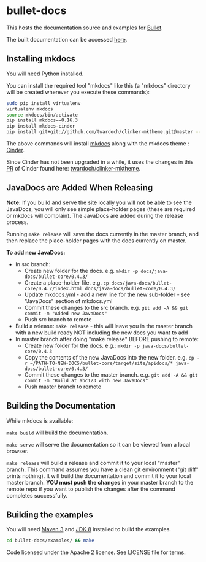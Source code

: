 # bullet-docs

This hosts the documentation source and examples for [Bullet](https://github.com/yahoo/bullet-storm).

The built documentation can be accessed [here](https://bullet-db.github.io).

## Installing mkdocs

You will need Python installed.

You can install the required tool "mkdocs" like this (a "mkdocs" directory will be created wherever you execute these commands):

```bash
sudo pip install virtualenv
virtualenv mkdocs
source mkdocs/bin/activate
pip install mkdocs==0.16.3 
pip install mkdocs-cinder
pip install git+git://github.com/twardoch/clinker-mktheme.git@master --upgrade
```

The above commands will install [mkdocs](http://www.mkdocs.org/#installation) along with the mkdocs theme : [Cinder](http://sourcefoundry.org/cinder/).

Since Cinder has not been upgraded in a while, it uses the changes in this [PR](https://github.com/chrissimpkins/cinder/pull/26) of Cinder found here: [twardoch/clinker-mktheme](https://github.com/twardoch/clinker-mktheme/tree/master).

## JavaDocs are Added When Releasing

**Note:** If you build and serve the site locally you will not be able to see the JavaDocs, you will only see simple place-holder pages (these are required or mkdocs will complain). The JavaDocs are added during the release process.

Running `make release` will save the docs currently in the master branch, and then replace the place-holder pages with the docs currently on master.

**To add new JavaDocs:**
* In src branch:
    * Create new folder for the docs. e.g. `mkdir -p docs/java-docs/bullet-core/0.4.3/`
    * Create a place-holder file. e.g. `cp docs/java-docs/bullet-core/0.4.2/index.html docs/java-docs/bullet-core/0.4.3/`
    * Update mkdocs.yml - add a new line for the new sub-folder - see "JavaDocs" section of mkdocs.yml
    * Commit these changes to the src branch. e.g. `git add -A && git commit -m "Added new JavaDocs"`
    * Push src branch to remote
* Build a release: `make release` - this will leave you in the master branch with a new build ready NOT including the new docs you want to add
* In master branch after doing "make release" BEFORE pushing to remote:
    * Create new folder for the docs. e.g.: `mkdir -p java-docs/bullet-core/0.4.3`
    * Copy the contents of the new JavaDocs into the new folder. e.g. `cp -r ~/PATH-TO-NEW-DOCS/bullet-core/target/site/apidocs/* java-docs/bullet-core/0.4.3/`
    * Commit these changes to the master branch. e.g. `git add -A && git commit -m "Build at abc123 with new JavaDocs"`
    * Push master branch to remote

## Building the Documentation

While mkdocs is available:

`make build` will build the documentation.

`make serve` will serve the documentation so it can be viewed from a local browser.

`make release` will build a release and commit it to your local "master" branch. This command assumes you have a clean git environment ("git diff" prints nothing). It will build the documentation and commit it to your local master branch. **YOU must push the changes** in your master branch to the remote repo if you want to publish the changes after the command completes successfully.

## Building the examples

You will need [Maven 3](https://maven.apache.org/install.html) and [JDK 8](http://www.oracle.com/technetwork/java/javase/downloads/index.html) installed to build the examples.

```bash
cd bullet-docs/examples/ && make
```

Code licensed under the Apache 2 license. See LICENSE file for terms.
